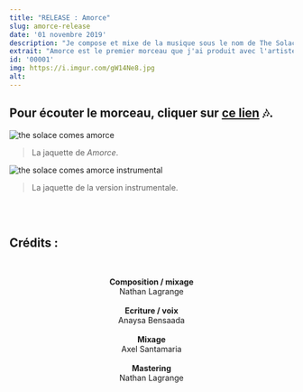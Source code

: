```yaml
---
title: "RELEASE : Amorce"
slug: amorce-release
date: '01 novembre 2019'
description: "Je compose et mixe de la musique sous le nom de The Solace Comes. Amorce est le premier morceau que j'ai produit, avec l'artiste Anaysa. Un morceau dans le style French pop avec mes principales influences (Daft Punk, Madeon, ...) et des sonorités trap. Le morceau est disponible sur toutes les plateformes de streaming et en téléchargement sur Bandcamp."
extrait: "Amorce est le premier morceau que j'ai produit avec l'artiste Anaysa. Disponible sur toutes les plateformes"
id: '00001'
img: https://i.imgur.com/gW14Ne8.jpg
alt:
---
```


## <b>Pour écouter le morceau, cliquer sur [ce lien](https://li.sten.to/amorce) 🎶.</b>

![the solace comes amorce](https://i.imgur.com/bKiKtyp.jpg)
>La jaquette de <i>Amorce</i>.


![the solace comes amorce instrumental](https://i.imgur.com/NjRh4sk.jpg)
>La jaquette de la version instrumentale.

<br>
<br>

## Crédits :


<br>
<p style="text-align: center">
<b>Composition / mixage</b>
<br> 
Nathan Lagrange
<br><br> 
<b>Ecriture / voix</b>
<br> 
Anaysa Bensaada
<br><br> 
<b>Mixage</b>
<br> 
Axel Santamaria
<br><br> 
<b>Mastering</b>
<br>
Nathan Lagrange
</p>
